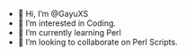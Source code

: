 - 👋 Hi, I’m @GayuXS
- 👀 I’m interested in Coding.
- 🌱 I’m currently learning Perl
- 💞️ I’m looking to collaborate on Perl Scripts.
<!---
GayuXS/GayuXS is a ✨ special ✨ repository because its `README.md` (this file) appears on your GitHub profile.
You can click the Preview link to take a look at your changes.
--->

